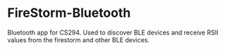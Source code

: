 # FireStorm-Bluetooth
Bluetooth app for CS294. Used to discover BLE devices and receive RSII values from the firestorm and other BLE devices.
